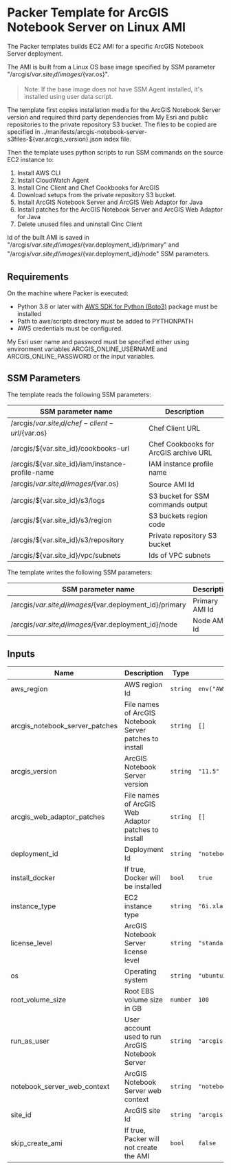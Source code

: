 # Packer Template for ArcGIS Notebook Server on Linux AMI

The Packer templates builds EC2 AMI for a specific ArcGIS Notebook Server deployment.

The AMI is built from a Linux OS base image specified by SSM parameter "/arcgis/${var.site_id}/images/${var.os}".

> Note: If the base image does not have SSM Agent installed, it's installed using user data script.

The template first copies installation media for the ArcGIS Notebook Server version and required third party dependencies from My Esri and public repositories to the private repository S3 bucket. The files to be copied are  specified in ../manifests/arcgis-notebook-server-s3files-${var.arcgis_version}.json index file.

Then the template uses python scripts to run SSM commands on the source EC2 instance to:

1. Install AWS CLI
2. Install CloudWatch Agent
3. Install Cinc Client and Chef Cookbooks for ArcGIS
4. Download setups from the private repository S3 bucket.
5. Install ArcGIS Notebook Server and ArcGIS Web Adaptor for Java
6. Install patches for the ArcGIS Notebook Server and ArcGIS Web Adaptor for Java
7. Delete unused files and uninstall Cinc Client

Id of the built AMI is saved in "/arcgis/${var.site_id}/images/${var.deployment_id}/primary" and "/arcgis/${var.site_id}/images/${var.deployment_id}/node" SSM parameters.

## Requirements

On the machine where Packer is executed:

* Python 3.8 or later with [AWS SDK for Python (Boto3)](https://aws.amazon.com/sdk-for-python/) package must be installed
* Path to aws/scripts directory must be added to PYTHONPATH
* AWS credentials must be configured.

My Esri user name and password must be specified either using environment variables ARCGIS_ONLINE_USERNAME and ARCGIS_ONLINE_PASSWORD or the input variables.

## SSM Parameters

The template reads the following SSM parameters:

| SSM parameter name | Description |
|--------------------|-------------|
| /arcgis/${var.site_id}/chef-client-url/${var.os} | Chef Client URL |
| /arcgis/${var.site_id}/cookbooks-url | Chef Cookbooks for ArcGIS archive URL |
| /arcgis/${var.site_id}/iam/instance-profile-name | IAM instance profile name|
| /arcgis/${var.site_id}/images/${var.os} | Source AMI Id|
| /arcgis/${var.site_id}/s3/logs | S3 bucket for SSM commands output |
| /arcgis/${var.site_id}/s3/region | S3 buckets region code |
| /arcgis/${var.site_id}/s3/repository | Private repository S3 bucket |
| /arcgis/${var.site_id}/vpc/subnets | Ids of VPC subnets |

The template writes the following SSM parameters:

| SSM parameter name | Description |
|--------------------|-------------|
| /arcgis/${var.site_id}/images/${var.deployment_id}/primary | Primary AMI Id |
| /arcgis/${var.site_id}/images/${var.deployment_id}/node | Node AMI Id |

## Inputs

| Name | Description | Type | Default | Required |
|------|-------------|------|---------|:--------:|
| aws_region | AWS region Id | `string` | `env("AWS_DEFAULT_REGION")` | no |
| arcgis_notebook_server_patches | File names of ArcGIS Notebook Server patches to install | `string` | `[]` | no |
| arcgis_version | ArcGIS Notebook Server version | `string` | `"11.5"` | no |
| arcgis_web_adaptor_patches | File names of ArcGIS Web Adaptor patches to install | `string` | `[]` | no |
| deployment_id | Deployment Id | `string` | `"notebook-server-linux"` | no |
| install_docker | If true, Docker will be installed | `bool` | `true` | no |
| instance_type | EC2 instance type | `string` | `"6i.xlarge"` | no |
| license_level | ArcGIS Notebook Server license level | `string` | `"standard"` | no |
| os | Operating system | `string` | `"ubuntu22"` | no |
| root_volume_size | Root EBS volume size in GB | `number` | `100` | no |
| run_as_user | User account used to run ArcGIS Notebook Server | `string` | `"arcgis"` | no |
| notebook_server_web_context | ArcGIS Notebook Server web context | `string` | `"notebooks"` | no |
| site_id | ArcGIS site Id | `string` | `"arcgis"` | no |
| skip_create_ami | If true, Packer will not create the AMI | `bool` | `false` | no |
